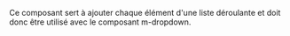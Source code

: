 Ce composant sert à ajouter chaque élément d'une liste déroulante et doit donc être utilisé avec le composant <m-link url="../m-dropdown/portrait">m-dropdown</m-link>.